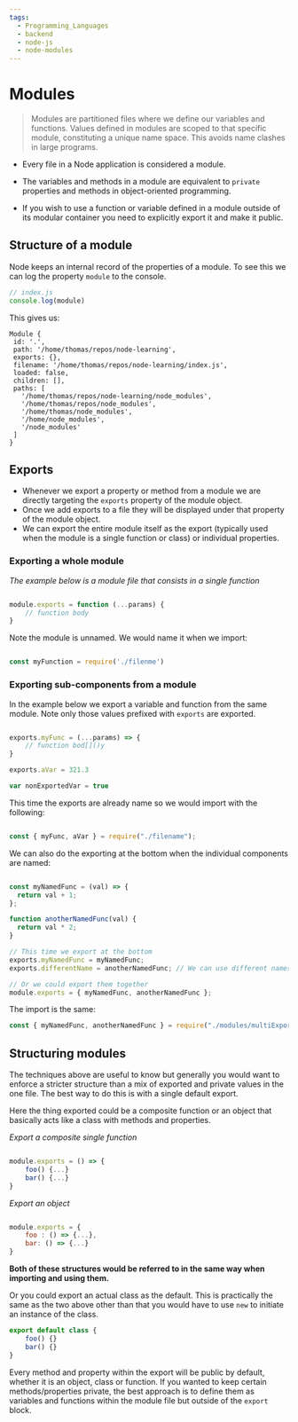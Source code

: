 ```yaml
---
tags:
  - Programming_Languages
  - backend
  - node-js
  - node-modules
---
```


# Modules

> Modules are partitioned files where we define our variables and functions. Values defined in modules are scoped to that specific module, constituting a unique name space. This avoids name clashes in large programs.

* Every file in a Node application is considered a module.

* The variables and methods in a module are equivalent to `private` properties and methods in object-oriented programming. 

* If you wish to use a function or variable defined in a module outside of its modular container you need to explicitly export it and make it public. 

## Structure of a module

Node keeps an internal record of the properties of a module. To see this we can log the property `module` to the console.

```js
// index.js
console.log(module)
```
This gives us:

```plaintext
Module {  
 id: '.',  
 path: '/home/thomas/repos/node-learning',  
 exports: {},  
 filename: '/home/thomas/repos/node-learning/index.js',  
 loaded: false,  
 children: [],  
 paths: [  
   '/home/thomas/repos/node-learning/node_modules',  
   '/home/thomas/repos/node_modules',  
   '/home/thomas/node_modules',  
   '/home/node_modules',  
   '/node_modules'  
 ]  
}
```
## Exports

* Whenever we export a property or method from a module we are directly targeting the `exports` property of the module object. 
* Once we add exports to a file they will be displayed under that property of the module object. 
* We can export the entire module itself as the export (typically used when the module is a single function or class) or individual properties. 

### Exporting a whole module

*The example below is a module file that consists in a single function*

````js

module.exports = function (...params) {
	// function body
}

````

Note the module is unnamed. We would name it when we import:

````js

const myFunction = require('./filenme')

````

### Exporting sub-components from a module

In the example below we export a variable and function from the same module. Note only those values prefixed with `exports` are exported. 

````js

exports.myFunc = (...params) => {
	// function bod[]()y
}

exports.aVar = 321.3

var nonExportedVar = true

````

This time the exports are already name so we would import with the following:

````js

const { myFunc, aVar } = require("./filename");

````

We can also do the exporting at the bottom when the individual components are named: 

````js

const myNamedFunc = (val) => {
  return val + 1;
};

function anotherNamedFunc(val) {
  return val * 2;
}

// This time we export at the bottom
exports.myNamedFunc = myNamedFunc;
exports.differentName = anotherNamedFunc; // We can use different names

// Or we could export them together
module.exports = { myNamedFunc, anotherNamedFunc };

````

The import is the same:

````js
const { myNamedFunc, anotherNamedFunc } = require("./modules/multiExports");
````

## Structuring modules

The techniques above are useful to know but generally you would want to enforce a stricter structure than a mix of exported and private values in the one file. The best way to do this is with a single default export. 

Here the thing exported could be a composite function or an object that basically acts like a class with methods and properties.

*Export a composite single function*

```js

module.exports = () => { 
	foo() {...} 
	bar() {...} 
}
```

*Export an object*

```js

module.exports = { 
	foo : () => {...},
    bar: () => {...} 
}
```

**Both of these structures would be referred to in the same way when importing and using them.**

Or you could export an actual class as the default. This is practically the same as the two above other than that you would have to use `new` to initiate an instance of the class.

```js
export default class {
	foo() {}
	bar() {}
} 
```
Every method and property within the export will be public by default, whether it is an object, class or function. If you wanted to keep certain methods/properties private, the best approach is to define them as variables and functions within the module file but outside of the `export` block.